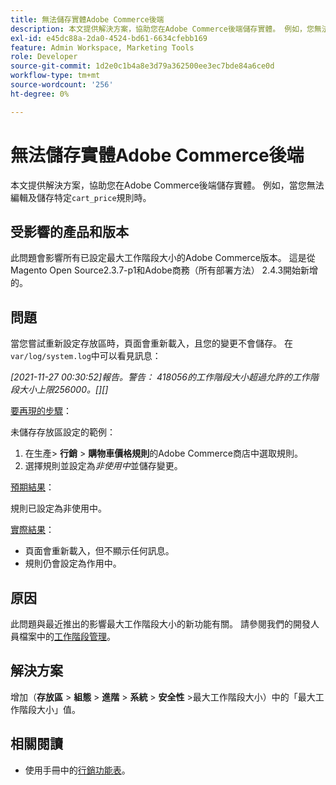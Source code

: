 ```yaml
---
title: 無法儲存實體Adobe Commerce後端
description: 本文提供解決方案，協助您在Adobe Commerce後端儲存實體。 例如，您無法編輯及儲存特定「cart_price」規則時。
exl-id: e45dc88a-2da0-4524-bd61-6634cfebb169
feature: Admin Workspace, Marketing Tools
role: Developer
source-git-commit: 1d2e0c1b4a8e3d79a362500ee3ec7bde84a6ce0d
workflow-type: tm+mt
source-wordcount: '256'
ht-degree: 0%

---
```


# 無法儲存實體Adobe Commerce後端

本文提供解決方案，協助您在Adobe Commerce後端儲存實體。 例如，當您無法編輯及儲存特定`cart_price`規則時。

## 受影響的產品和版本

此問題會影響所有已設定最大工作階段大小的Adobe Commerce版本。 這是從Magento Open Source2.3.7-p1和Adobe商務（所有部署方法） 2.4.3開始新增的。


## 問題

當您嘗試重新設定存放區時，頁面會重新載入，且您的變更不會儲存。 在`var/log/system.log`中可以看見訊息：

*[2021-11-27 00:30:52]報告。警告： 418056的工作階段大小超過允許的工作階段大小上限256000。[][]*

<u>要再現的步驟</u>：

未儲存存放區設定的範例：

1. 在生產> **行銷** > **購物車價格規則**&#x200B;的Adobe Commerce商店中選取規則。
1. 選擇規則並設定為&#x200B;*非使用中*&#x200B;並儲存變更。

<u>預期結果</u>：

規則已設定為非使用中。

<u>實際結果</u>：

* 頁面會重新載入，但不顯示任何訊息。
* 規則仍會設定為作用中。

## 原因

此問題與最近推出的影響最大工作階段大小的新功能有關。 請參閱我們的開發人員檔案中的[工作階段管理](https://docs.magento.com/user-guide/stores/security-session-management.html)。

## 解決方案

增加（**存放區** > **組態** > **進階** > **系統** > **安全性** >最大工作階段大小）中的「最大工作階段大小」值。

## 相關閱讀

* 使用手冊中的[行銷功能表](https://docs.magento.com/user-guide/marketing/marketing-menu.html)。
